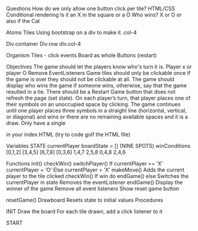 Questions
How do we only allow one button click per tile? 
HTML/CSS
Conditional rendering
Is it an X in the square or a O
Who wins? X or O or also if the Cat

Atoms
Tiles
Using bootstrap on a div to make it .col-4

Div.container
	Div.row
		div.col-4

Organism
Tiles - click events
Board as whole
Buttons (restart)


Objectives
The game should let the players know who's turn it is.
Player x or player O
Remove EventListeners
Game tiles should only be clickable once
if the game is over they should not be clickable at all.
The game should display who wins the game if someone wins, otherwise, say that the game resulted in a tie.
There should be a Restart Game button that does not refresh the page (set state).
On each player’s turn, that player places one of their symbols on an unoccupied space by clicking.
The game continues until one player places three symbols in a straight line (horizontal, vertical, or diagonal) and wins or there are no remaining available spaces and it is a draw.
Only have a single <div id="app"></div> in your index.HTML (try to code golf the HTML file)


Variables
STATE 
	currentPlayer
	boardState = [] (NINE SPOTS)
	winConditions
		[0,1,2]
		[3,4,5]
		[6,7,8]
	[0,3,6]
		1,4,7
		2,5,8
		0,4,8
		2,4,6

Functions
init()
checkWin()
switchPlayer()
If currentPlayer == ‘X’
currentPlayer = ‘O’
Else
currentPlayer = ‘X’
makeMove()
Adds the current player to the tile clicked
checkWin()
If win do endGame()
else
Switches the currentPlayer in state
Removes the eventListener
endGame()
Display the winner of the game
Remove all event listeners
Show reset game button

resetGame()
Drawboard
Resets state to initial values
Procedures

INIT
	Draw the board
	For each tile drawn, add a click listener to it


START
